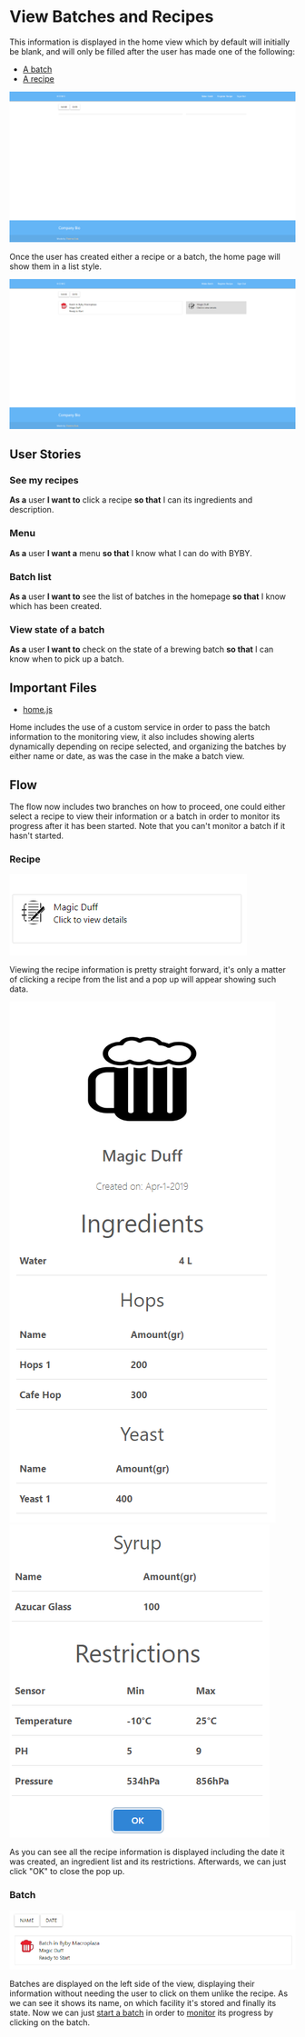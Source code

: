 # View Batches and Recipes
This information is displayed in the home view which by default will initially be blank, and will only be filled after the user has made one of the following:
* [A batch](https://github.com/KillerFarmer/BYBY/tree/documentation/documentation/batch.md "Make a batch")
* [A recipe](https://github.com/KillerFarmer/BYBY/tree/documentation/documentation/recipe.md "Register a recipe")

![home](https://raw.githubusercontent.com/KillerFarmer/BYBY/documentation/documentation/img/homeblank.png "home")

Once the user has created either a recipe or a batch, the home page will show them in a list style.

![home](https://raw.githubusercontent.com/KillerFarmer/BYBY/documentation/documentation/img/home.png "Home done")
## User Stories 
### See my recipes
**As a** user **I want to** click a recipe **so that** I can its ingredients and description.
### Menu
**As a** user **I want a** menu **so that** I know what I can do with BYBY.
### Batch list
**As a** user **I want to** see the list of batches in the homepage **so that** I know which has been created.
### View state of a batch
**As a** user **I want to** check on the state of a brewing batch **so that** I can know when to pick up a batch.
## Important Files 
* [home.js](https://github.com/KillerFarmer/BYBY/tree/documentation/js/home.js "home.js")

Home includes the use of a custom service in order to pass the batch information to the monitoring view, it also includes showing alerts dynamically depending on recipe selected, and organizing the batches by either name or date, as was the case in the make a batch view.
## Flow
The flow now includes two branches on how to proceed, one could either select a recipe to view their information or a batch in order to monitor its progress after it has been started. Note that you can't monitor a batch if it hasn't started. 
### Recipe
![recipe](https://raw.githubusercontent.com/KillerFarmer/BYBY/documentation/documentation/img/homerec.png "Recipe")

Viewing the recipe information is pretty straight forward, it's only a matter of clicking a recipe from the list and a pop up will appear showing such data. 

![recipe1](https://raw.githubusercontent.com/KillerFarmer/BYBY/documentation/documentation/img/homerec1.png "Recipe 1")
![recipe2](https://raw.githubusercontent.com/KillerFarmer/BYBY/documentation/documentation/img/homerec2.png "Recipe 2")

As you can see all the recipe information is displayed including the date it was created, an ingredient list and its restrictions. Afterwards, we can just click "OK" to close the pop up.
### Batch
![batch](https://raw.githubusercontent.com/KillerFarmer/BYBY/documentation/documentation/img/homebatch.png "Batch")

Batches are displayed on the left side of the view, displaying their information without needing the user to click on them unlike the recipe. As we can see it shows its name, on which facility it's stored and finally its state. Now we can just [start a batch](https://github.com/KillerFarmer/BYBY/tree/documentation/documentation/biocomms.md "start a batch") in order to [monitor](https://github.com/KillerFarmer/BYBY/tree/documentation/documentation/monitor.md "home") its progress by clicking on the batch. 